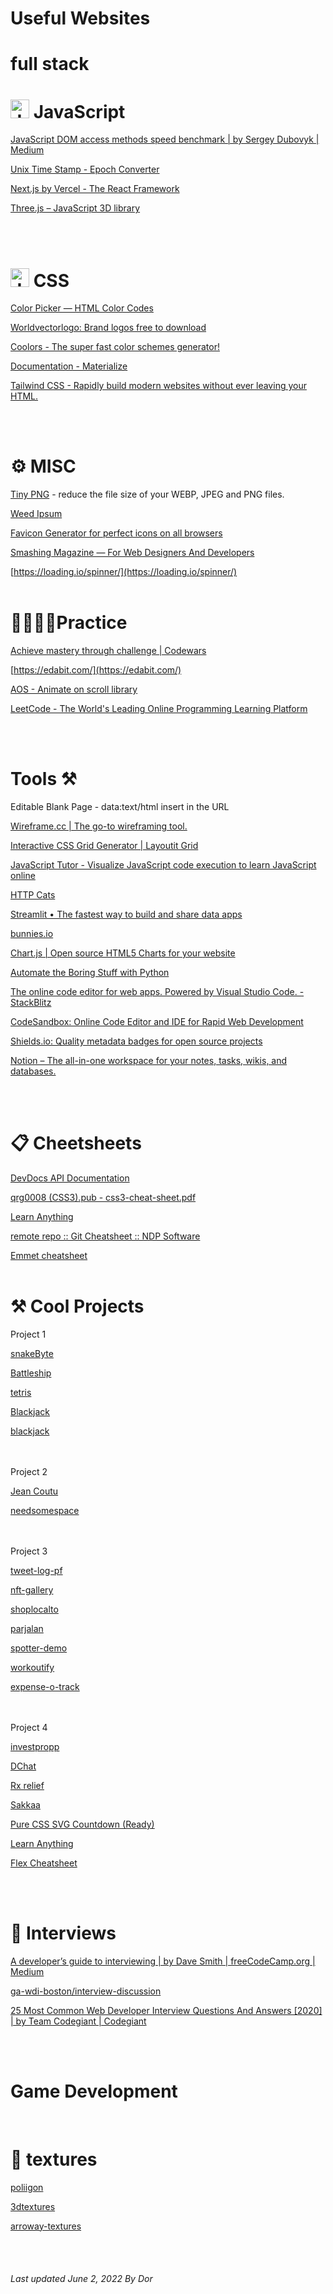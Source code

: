 # Useful Websites

# full stack
# <img src="https://cdn.worldvectorlogo.com/logos/logo-javascript.svg" alt="Javascript" width="30" height="30">  JavaScript  

 
[JavaScript DOM access methods speed benchmark | by Sergey Dubovyk | Medium](https://medium.com/@knidarkness/javascript-dom-access-methods-speed-benchmark-64bb6fd4f8a6)

[Unix Time Stamp - Epoch Converter](https://www.unixtimestamp.com/)

[Next.js by Vercel - The React Framework](https://nextjs.org/)

[Three.js – JavaScript 3D library](https://threejs.org/)

<br/><br/>

# <img src="https://cdn.worldvectorlogo.com/logos/css-3.svg" alt="Javascript" width="30" height="30">  CSS

[Color Picker — HTML Color Codes](https://htmlcolorcodes.com/color-picker/)

[Worldvectorlogo: Brand logos free to download](https://worldvectorlogo.com/)

[Coolors - The super fast color schemes generator!](https://coolors.co/)

[Documentation - Materialize](https://materializecss.com/)

[Tailwind CSS - Rapidly build modern websites without ever leaving your HTML.](https://tailwindcss.com/)

<br/><br/>

# ⚙️ MISC 

[Tiny PNG](https://tinypng.com/) -  reduce the file size of your WEBP, JPEG and PNG files.

[Weed Ipsum](http://weedipsum.com/)

[Favicon Generator for perfect icons on all browsers](https://realfavicongenerator.net/)

[Smashing Magazine — For Web Designers And Developers](https://www.smashingmagazine.com/)

[https://loading.io/spinner/](https://loading.io/spinner/)
<br/><br/>

# 👨‍💻👩‍💻Practice


[Achieve mastery through challenge | Codewars](https://www.codewars.com/)

[https://edabit.com/](https://edabit.com/)

[AOS - Animate on scroll library](http://michalsnik.github.io/aos/)

[LeetCode - The World's Leading Online Programming Learning Platform](https://leetcode.com/)

<br/><br/>

# Tools ⚒️


Editable Blank Page - data:text/html insert in the URL

[Wireframe.cc | The go-to wireframing tool.](https://wireframe.cc/)

[Interactive CSS Grid Generator | Layoutit Grid](https://grid.layoutit.com/)

[JavaScript Tutor - Visualize JavaScript code execution to learn JavaScript online](http://pythontutor.com/javascript.html#mode=edit)

[HTTP Cats](https://http.cat/)

[Streamlit • The fastest way to build and share data apps](https://streamlit.io/)

[bunnies.io](https://www.bunnies.io/)

[Chart.js | Open source HTML5 Charts for your website](https://www.chartjs.org/)

[Automate the Boring Stuff with Python](https://automatetheboringstuff.com/)

[The online code editor for web apps. Powered by Visual Studio Code. - StackBlitz](https://stackblitz.com/)

[CodeSandbox: Online Code Editor and IDE for Rapid Web Development](https://codesandbox.io/?from-app=1)

[Shields.io: Quality metadata badges for open source projects](https://shields.io/)

[Notion – The all-in-one workspace for your notes, tasks, wikis, and databases.](https://www.notion.so/)

<br/><br/>

# 📋 Cheetsheets 

[DevDocs API Documentation](https://devdocs.io/)

[qrg0008 (CSS3).pub - css3-cheat-sheet.pdf](https://www.kobzarev.com/wp-content/uploads/cheatsheets/css/css3-cheat-sheet.pdf)

[Learn Anything](https://learn-anything.xyz/)

[remote repo :: Git Cheatsheet :: NDP Software](http://www.ndpsoftware.com/git-cheatsheet.html#loc=remote_repo;)

[Emmet cheatsheet](https://devhints.io/emmet)
<br/><br/>

# ⚒️ Cool Projects

Project 1

[snakeByte](https://th3dougler.github.io/snakeByte/)

[Battleship](https://c1ndyy.github.io/Battleship/)

[tetris](https://pages.git.generalassemb.ly/loganjm/tetris/)

[Blackjack](https://charlesata.github.io/Blackjack/)

[blackjack](https://robertkoszegi.github.io/blackjack/)

<br/><br/>
Project 2

[Jean Coutu](https://jeanmodel.herokuapp.com/)

[needsomespace](https://needsomespace.herokuapp.com/)

<br/><br/>
Project 3

[tweet-log-pf](https://tweet-log-pf.herokuapp.com/info)

[nft-gallery](https://sei44-nft-gallery.herokuapp.com/)

[shoplocalto](https://shoplocalto.herokuapp.com/)

[parjalan](http://parjalan.herokuapp.com/)

[spotter-demo](https://spotter-demo.herokuapp.com/)

[workoutify](https://workoutify.herokuapp.com/)

[expense-o-track](https://expense-o-track.herokuapp.com/)

<br/><br/>
Project 4

[investpropp](https://investpropp.herokuapp.com)

[DChat](https://dchatapplication.herokuapp.com/)

[Rx relief](https://rxreliefsei.herokuapp.com/)

[Sakkaa](https://sakkaa.herokuapp.com/)

[Pure CSS SVG Countdown (Ready)](https://codepen.io/suez/pen/dXbBGp)

[Learn Anything](https://learn-anything.xyz/)

[Flex Cheatsheet](https://yoksel.github.io/flex-cheatsheet/)

<br/><br/>
# 💬 Interviews

[A developer’s guide to interviewing | by Dave Smith | freeCodeCamp.org | Medium](https://medium.com/free-code-camp/how-to-interview-as-a-developer-candidate-b666734f12dd)

[ga-wdi-boston/interview-discussion](https://git.generalassemb.ly/ga-wdi-boston/interview-discussion/#how-to-whiteboard)

[25 Most Common Web Developer Interview Questions And Answers [2020] | by Team Codegiant | Codegiant](https://blog.codegiant.io/25-web-developer-interview-questions-and-answers-3030b21ae016)

<br/><br/>

# Game Development
<br/>

# 🧊 textures 

[poliigon](poliigon.com)

[3dtextures](3dtextures.me)

[arroway-textures](arroway-textures.ch)


<br/><br/>



###### Last updated June 2, 2022 By Dor

